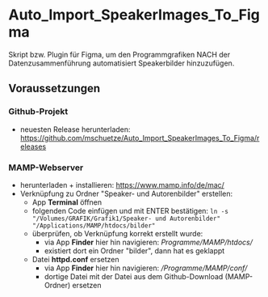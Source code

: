 # Auto_Import_SpeakerImages_To_Figma
Skript bzw. Plugin für Figma, um den Programmgrafiken NACH der Datenzusammenführung automatisiert Speakerbilder hinzuzufügen. 

## Voraussetzungen
### Github-Projekt
- neuesten Release herunterladen: https://github.com/mschuetze/Auto_Import_SpeakerImages_To_Figma/releases
### MAMP-Webserver
- herunterladen + installieren: https://www.mamp.info/de/mac/
- Verknüpfung zu Ordner "Speaker- und Autorenbilder" erstellen:
  - App **Terminal** öffnen
  - folgenden Code einfügen und mit ENTER bestätigen: `ln -s "/Volumes/GRAFIK/Grafik1/Speaker- und Autorenbilder" "/Applications/MAMP/htdocs/bilder"`
  - überprüfen, ob Verknüpfung korrekt erstellt wurde:
    - via App **Finder** hier hin navigieren: *Programme/MAMP/htdocs/*
    - existiert dort ein Ordner "bilder", dann hat es geklappt
  - Datei **httpd.conf** ersetzen
    - via App **Finder** hier hin navigieren: */Programme/MAMP/conf/*
    - dortige Datei mit der Datei aus dem Github-Download (MAMP-Ordner) ersetzen